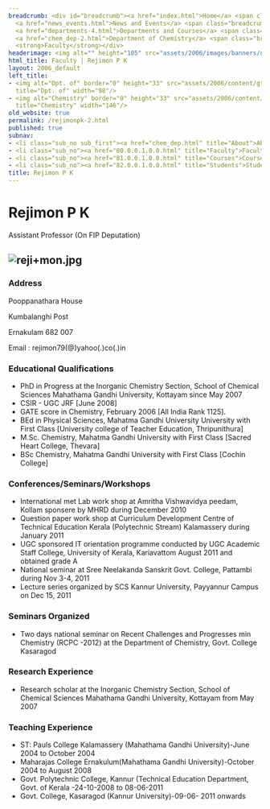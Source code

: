 ```yaml
---
breadcrumb: <div id="breadcrumb"><a href="index.html">Home</a> <span class="breadcrumb_spacer">&gt;</span>
  <a href="news_events.html">News and Events</a> <span class="breadcrumb_spacer">&gt;</span>
  <a href="departments-4.html">Departments and Courses</a> <span class="breadcrumb_spacer">&gt;</span>
  <a href="chem_dep-2.html">Department of Chemistry</a> <span class="breadcrumb_spacer">&gt;</span>
  <strong>Faculty</strong></div>
headerimage: <img alt="" height="105" src="assets/2006/images/banners/departments.jpg" width="472"/>
html_title: Faculty | Rejimon P K
layout: 2006_default
left_title:
- <img alt="Dpt. of" border="0" height="33" src="assets/2006/content/gt/fcb6421c7c62628408190d4ca84029e5.png"
  title="Dpt. of" width="98"/>
- <img alt="Chemistry" border="0" height="33" src="assets/2006/content/gt/7ed40be81a597d79acdb7f2e7ac6bfb9.png"
  title="Chemistry" width="146"/>
old_website: true
permalink: /rejimonpk-2.html
published: true
subnav:
- <li class="sub_no sub_first"><a href="chem_dep.html" title="About">About</a></li>
- <li class="sub_no"><a href="80.0.0.1.0.0.html" title="Faculty">Faculty</a></li>
- <li class="sub_no"><a href="81.0.0.1.0.0.html" title="Courses">Courses</a></li>
- <li class="sub_no"><a href="82.0.0.1.0.0.html" title="Students">Students</a></li>
title: Rejimon P K
---
```


# Rejimon P K

Assistant Professor (On FIP Deputation)

![reji+mon.jpg](assets/2006/content/assets/2006/images/f3b0dd9603c108cdc45c4c72e6b0f612.jpg)  
---  
  
### Address

Pooppanathara House

Kumbalanghi Post

Ernakulam 682 007  
  
Email : rejimon79(@)yahoo(.)co(.)in

### Educational Qualifications

  * PhD in Progress at the Inorganic Chemistry Section, School of Chemical Sciences Mahathama Gandhi University, Kottayam since May 2007
  * CSIR - UGC JRF [June 2008]
  * GATE score in Chemistry, February 2006 [All India Rank 1125].
  * BEd in Physical Sciences, Mahatma Gandhi University University with First Class [University college of Teacher Education, Thripunithura]
  * M.Sc. Chemistry, Mahatma Gandhi University with First Class [Sacred Heart College, Thevara]
  * BSc Chemistry, Mahatma Gandhi University with First Class [Cochin College]

### Conferences/Seminars/Workshops

  * International met Lab work shop at Amritha Vishwavidya peedam, Kollam sponsere by MHRD during December 2010
  * Question paper work shop at Curriculum Development Centre of Technical Education Kerala (Polytechnic Stream) Kalamassery during January 2011
  * UGC sponsored IT orientation programme conducted by UGC Academic Staff College, University of Kerala, Kariavattom August 2011 and obtained grade A
  * National seminar at Sree Neelakanda Sanskrit Govt. College, Pattambi during Nov 3-4, 2011
  * Lecture series organized by SCS Kannur University, Payyannur Campus on Dec 15, 2011

### Seminars Organized

  * Two days national seminar on Recent Challenges and Progresses min Chemistry (RCPC -2012) at the Department of Chemistry, Govt. College Kasaragod

### Research Experience

  * Research scholar at the Inorganic Chemistry Section, School of Chemical Sciences Mahathama Gandhi University, Kottayam from May 2007

### Teaching Experience

  * ST: Pauls College Kalamassery (Mahathama Gandhi University)-June 2004 to October 2004
  * Maharajas College Ernakulum(Mahathama Gandhi University)-October 2004 to August 2008
  * Govt. Polytechnic College, Kannur (Technical Education Department, Govt. of Kerala -24-10-2008 to 08-06-2011
  * Govt. College, Kasaragod (Kannur University)-09-06- 2011 onwards